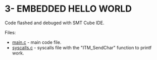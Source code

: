 # 3- EMBEDDED HELLO WORLD

Code flashed and debuged with SMT Cube IDE.

Files:
* [main.c](Src/main.cr) - main code file.
* [syscalls.c](Src/syscalls.c) - syscalls file with the "ITM_SendChar" function to printf work.

